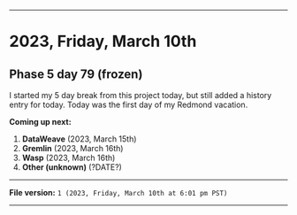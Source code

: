 
***

# 2023, Friday, March 10th

## Phase 5 day 79 (frozen)

I started my 5 day break from this project today, but still added a history entry for today. Today was the first day of my Redmond vacation.

**Coming up next:**

1. **DataWeave** (2023, March 15th)
2. **Gremlin** (2023, March 16th)
3. **Wasp** (2023, March 16th)
4. **Other (unknown)** (?DATE?)

<!-- Today wasn't planned to be a development day for new repositories. I am taking a temporary break from it to work on other projects. If I can gather more languages, I might start phase 4 (2022) earlier. <!-- Work is being done to get the [`Learn`](https://github.com/seanpm2001/Learn/) repository back up to date, as I couldn't keep up in the last 3 days of phase 3 of 2022. The current phase finished yesterday (2022, Tuesday, November 29th) new repositories are expected to start being created at an unknown time in 2022 December. !--> 

<!-- This is the end of phase 4 (2022) of the acceleration project for `seanpm2001/Learn`. !-->

***

**File version:** `1 (2023, Friday, March 10th at 6:01 pm PST)`

***
